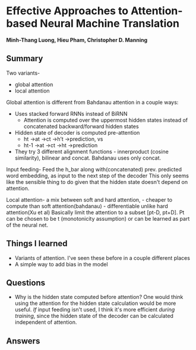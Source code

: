 # Effective Approaches to Attention-based Neural Machine Translation
**Minh-Thang Luong, Hieu Pham, Christopher D. Manning**

## Summary

Two variants-
- global attention 
- local attention

Global attention is different from Bahdanau attention in a couple ways:
- Uses stacked forward RNNs instead of BiRNN
    - Attention is computed over the uppermost hidden states instead of
      concatenated backward/forward hidden states
- Hidden state of decoder is computed pre-attention
    - ht ->at ->ct ->h’t ->prediction, vs
    - ht-1 ->at ->ct ->ht ->prediction
- They try 3 different alignment functions - innerproduct (cosine similarity),
  bilinear and concat. Bahdanau uses only concat.

Input feeding- 
Feed the h_bar along with(concatenated) prev. predicted word embedding, as
input to the next step of the decoder This only seems like the sensible thing
to do given that the hidden state doesn't depend on attention.

Local attention- a mix between soft and hard attention, 
    - cheaper to compute than soft attention(bahdanau)
    - differentiable unlike hard attention(Xu et al)
Basically limit the attention to a subset [pt-D, pt+D]. Pt can be chosen to be
t (monotonicity assumption) or can be learned as part of the neural net.

## Things I learned

- Variants of attention. I've seen these before in a couple different places
- A simple way to add bias in the model

## Questions

- Why is the hidden state computed before attention? One would think using the
  attention for the hidden state calculation would be more useful. *If* input
  feeding isn't used, I think it's more efficient *during training*, since the
  hidden state of the decoder can be calculated independent of attention.

## Answers



